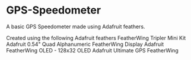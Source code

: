 # GPS-Speedometer
A basic GPS Speedometer made using Adafruit feathers.

Created using the following Adafruit feathers
  FeatherWing Tripler Mini Kit
  Adafruit 0.54" Quad Alphanumeric FeatherWing Display
  Adafruit FeatherWing OLED - 128x32 OLED
  Adafruit Ultimate GPS FeatherWing
  
